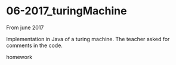# 06-2017_turingMachine

From june 2017

Implementation in Java of a turing machine.
The teacher asked for comments in the code.

homework

